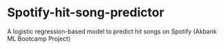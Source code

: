 #   Spotify-hit-song-predictor
A logistic regression-based model to predict hit songs on Spotify (Akbank ML Bootcamp Project)
